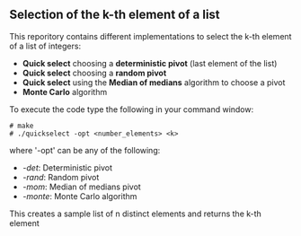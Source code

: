 ## Selection of the k-th element of a list
This reporitory contains different implementations to select the k-th element of a list of integers:
* **Quick select** choosing a **deterministic pivot** (last element of the list)
* **Quick select** choosing a **random pivot**
* **Quick select** using the **Median of medians** algorithm to choose a pivot
* **Monte Carlo** algorithm 

To execute the code type the following in your command window:

```
# make
# ./quickselect -opt <number_elements> <k>
```
where '-opt' can be any of the following:
* *-det*: Deterministic pivot
* *-rand*: Random pivot
* *-mom*: Median of medians pivot
* *-monte*: Monte Carlo algorithm

This creates a sample list of n distinct elements and returns the k-th element 
